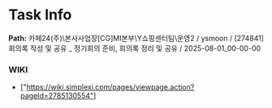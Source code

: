 # Task Info

**Path:** 카페24(주)\본사사업장\[CG]MI본부\Y쇼핑센터팀\운영2 / ysmoon / [274841] 회의록 작성 및 공유 _ 정기회의 준비, 회의록 정리 및 공유 / 2025-08-01_00-00-00

### WIKI
- ["https://wiki.simplexi.com/pages/viewpage.action?pageId=2785130554"]

